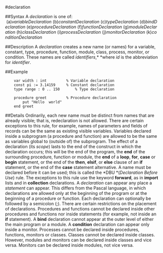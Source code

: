 
#declaration

##Syntax
A *declaration* is one of:
 (a)*variableDeclaration* (b)*constantDeclaration* (c)*typeDeclaration* (d)*bindDeclaration* (e)*procedureDeclaration* (f)*functionDeclaration* (g)*moduleDeclaration* (h)*classDeclaration* (i)*processDeclaration* (j)*monitorDeclaration* (k)*conditionDeclaration*



##Description
A *declaration* creates a new name (or names) for a variable, constant, type, procedure, function, module, class, process, monitor, or condition. These names are called *identifiers*,* *where *id* is the abbreviation for *identifier*.



##Example



        var width : int         % Variable declaration
        const pi := 3.14159     % Constant declaration
        type range : 0 .. 150       % Type declaration
        
        procedure greet         % Procedure declaration
            put "Hello  world"
        end greet
##Details
Ordinarily, each new name must be distinct from names that are already visible; that is, redeclaration is not allowed. There are certain exceptions to this rule, for example, names of parameters and fields of records can be the same as existing visible variables. Variables declared inside a subprogram (a procedure and function) are allowed to be the same as variables global to (outside of) the subprogram.
The effect of a declaration (its *scope*) lasts to the end of the construct in which the declaration occurs; this will be the end of the program, the **end** of the surrounding procedure, function or module, the **end** of a **loop**, **for**, **case** or **begin** statement, or the end of the **then**, **elsif**, or **else** clause of an **if** statement, or the end of the **case** statement alternative.
A name must be declared before it can be used; this is called the *DBU *(*Declaration Before Use*) rule. The exceptions to this rule use the keyword **forward**, as in **import** lists and in **collection** declarations.
A *declaration* can appear any place a *statement* can appear. This differs from the Pascal language, in which declarations are allowed only at the beginning of the program or at the beginning of a procedure or function. Each declaration can optionally be followed by a semicolon (;).
There are certain restrictions on the placement of declarations. Procedures and functions cannot be declared inside other procedures and functions nor inside statements (for example, not inside an **if** statement). A **bind** declaration cannot appear at the outer level of either the main program or a module. A **condition** declaration can appear only inside a monitor. Processes cannot be declared inside procedures, functions, monitors or classes. Classes cannot be declared inside classes. However, modules and monitors can be declared inside classes and vice versa. Monitors can be declared inside modules, not vice versa.


